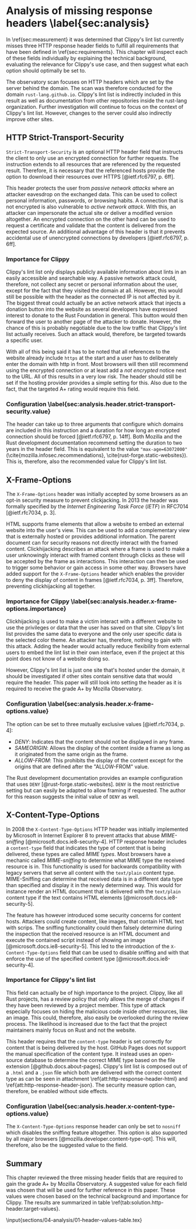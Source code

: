 # Analysis of missing response headers \label{sec:analysis}
<!-- Reviewed: 1x rewritten -->
In \ref{sec:measurement} it was determined that Clippy's lint list currently misses three HTTP response header fields to fulfill all requirements that have been defined in \ref{sec:requirements}. This chapter will inspect each of these fields individually by explaining the technical background, evaluating the relevance for Clippy's use case, and then suggest what each option should optimally be set to.

The observatory scan focuses on HTTP headers which are set by the server behind the domain. The scan was therefore conducted for the domain `rust-lang.github.io`. Clippy's lint list is indirectly included in this result as well as documentation from other repositories inside the rust-lang organization. Further investigation will continue to focus on the context of Clippy's lint list. However, changes to the server could also indirectly improve other sites.

## HTTP Strict-Transport-Security
<!-- Reviewed: 1x rewritten -->
`Strict-Transport-Security` is an optional HTTP header field that instructs the client to only use an encrypted connection for further requests. The instruction extends to all resources that are referenced by the requested result. Therefore, it is necessary that the referenced hosts provide the option to download their resources over HTTPS [@ietf.rfc6797, p. 6ff].

This header protects the user from _passive network attacks_ where an attacker eavesdrop on the exchanged data. This can be used to collect personal information, passwords, or browsing habits. A connection that is not encrypted is also vulnerable to _active network attack_. With this, an attacker can impersonate the actual site or deliver a modified version altogether. An encrypted connection on the other hand can be used to request a certificate and validate that the content is delivered from the expected source. An additional advantage of this header is that it prevents accidental use of unencrypted connections by developers [@ietf.rfc6797, p. 6ff].

### Importance for Clippy
<!-- Reviewed: 1x rewritten -->
Clippy's lint list only displays publicly available information about lints in an easily accessible and searchable way. A passive network attack could, therefore, not collect any secret or personal information about the user, except for the fact that they visited the domain at all. However, this would still be possible with the header as the connected IP is not affected by it. The biggest threat could actually be an active network attack that injects a donation button into the website as several developers have expressed interest to donate to the Rust Foundation in general. This button would then forward the user to another page of the attacker to donate. However, the chance of this is probably negotiable due to the low traffic that Clippy's lint list actually receives. Such an attack would, therefore, be targeted towards a specific user.

With all of this being said it has to be noted that all references to the website already include `https` at the start and a user has to deliberately enter the domain with http in front. Most browsers will then still recommend using the encrypted connection or at least add a _not encrypted_ notice next to the URL. All of this results in a very low risk. The header should still be set if the hosting provider provides a simple setting for this. Also due to the fact, that the targeted A+ rating would require this field.

### Configuration \label{sec:analysis.header.strict-transport-security.value}
<!-- Reviewed: 1x rewritten -->
The header can take up to three arguments that configure which domains are included in this instruction and a duration for how long an encrypted connection should be forced [@ietf.rfc6797, p. 14ff]. Both Mozilla and the Rust development documentation recommend setting the duration to two years in the header field. This is equivalent to the value `"max-age=63072000"` (\cite{mozilla.infosec.recommendations}, \cite{rust-forge.static-websites}). This is, therefore, also the recommended value for Clippy's lint list.

## X-Frame-Options
<!-- Reviewed: 1x rewritten -->
The `X-Frame-Options` header was initially accepted by some browsers as an opt-in security measure to prevent clickjacking. In 2013 the header was formally specified by the _Internet Engineering Task Force_ (_IETF_) in RFC7014 [@ietf.rfc7034, p. 3].

HTML supports frame elements that allow a website to embed an external website into the user's view. This can be used to add a complementary view that is externally hosted or provides additional information. The parent document can for security reasons not directly interact with the framed content. Clickhijacking describes an attack where a frame is used to make a user unknowingly interact with framed content through clicks as these will be accepted by the frame as interactions. This interaction can then be used to trigger some behavior or gain access in some other way. Browsers have added support for the `X-Frame-Options` header which enables the provider to deny the display of content in frames [@ietf.rfc7034, p. 3ff]. Therefore, preventing clickhijacking all together.

### Importance for Clippy \label{sec:analysis.header.x-frame-options.importance}
<!-- Reviewed: 1x slight adjustments -->
Clickhijacking is used to make a victim interact with a different website to use the privileges or data that the user has saved on that site. Clippy's lint list provides the same data to everyone and the only user specific data is the selected color theme. An attacker has, therefore, nothing to gain with this attack. Adding the header would actually reduce flexibility from external users to embed the lint list in their own interface, even if the project at this point does not know of a website doing so.

However, Clippy's lint list is just one site that's hosted under the domain, it should be investigated if other sites contain sensitive data that would require the header. This paper will still look into setting the header as it is required to receive the grade A+ by Mozilla Observatory.

### Configuration \label{sec:analysis.header.x-frame-options.value}
<!-- Reviewed: 1x slight adjustments -->
The option can be set to three mutually exclusive values [@ietf.rfc7034, p. 4]:

* _DENY_: Indicates that the content should not be displayed in any frame.
* _SAMEORIGIN_: Allows the display of the content inside a frame as long as it originated from the same origin as the frame.
* _ALLOW-FROM_: This prohibits the display of the content except for the origins that are defined after the "ALLOW-FROM" value.

The Rust development documentation provides an example configuration that uses `DENY` [@rust-forge.static-websites]. `DENY` is the most restrictive setting but can easily be adapted to allow framing if requested. The author for this reason suggests the initial value of `DENY` as well.

## X-Content-Type-Options
<!-- Reviewed: 1x slight adjustments -->
In 2008 the `X-Content-Type-Options` HTTP header was initially implemented by Microsoft in Internet Explorer 8 to prevent attacks that abuse _MIME-sniffing_ [@microsoft.docs.ie8-security-4]. HTTP response header includes a `content-type` field that indicates the type of content that is being delivered, these types are called _MIME types_. Most browsers have a mechanic called _MIME-sniffing_ to determine what MIME type the received resource is in. This functionality is used for backwards compatibility with legacy servers that serve all content with the `text/plain` content type. MIME-Sniffing can determine that received data is in a different data type than specified and display it in the newly determined way. This would for instance render an HTML document that is delivered with the `text/plain` content type if the text contains HTML elements [@microsoft.docs.ie8-security-5].

The feature has however introduced some security concerns for content hosts. Attackers could create content, like images, that contain HTML text with scrips. The sniffing functionality could then falsely determine during the inspection that the received resource is an HTML document and execute the contained script instead of showing an image [@microsoft.docs.ie8-security-5]. This led to the introduction of the `X-Content-Type-Options` field that can be used to disable sniffing and with that enforce the use of the specified content type [@microsoft.docs.ie8-security-4].

### Importance for Clippy's lint list
<!-- Reviewed: 1x slight adjustments -->
This field can actually be of high importance to the project. Clippy, like all Rust projects, has a review policy that only allows the merge of changes if they have been reviewed by a project member. This type of attack especially focuses on hiding the malicious code inside other resources, like an image. This could, therefore, also easily be overlooked during the review process. The likelihood is increased due to the fact that the project maintainers mainly focus on Rust and not the website.

This header requires that the `content-type` header is set correctly for content that is being delivered by the host. GitHub Pages does not support the manual specification of the content type. It instead uses an open-source database to determine the correct MIME type based on the file extension [@github.docs.about-pages]. Clippy's lint list is composed out of a `.html` and a `.json` file which both are delivered with the correct content type as can be seen in attachment \ref{att:http-response-header-html} and \ref{att:http-response-header-json}. The security measure option can, therefore, be enabled without side effects.

### Configuration \label{sec:analysis.header.x-content-type-options.value}
<!-- Reviewed: 1x newly written -->
The `X-Content-Type-Options` response header can only be set to `nosniff` which disables the sniffing feature altogether. This option is also supported by all major browsers [@mozilla.developer.content-type-opt]. This will, therefore, also be the suggested value to the field.

## Summary
<!-- Reviewed: 1x newly written -->
This chapter reviewed the three missing header fields that are required to gain the grade A+ by Mozilla Observatory. A suggested value for each field was chosen that will be used for further reference in this paper. These values were chosen based on the technical background and importance for Clippy. The results are summarized in table \ref{tab:solution.http-header.target-values}.

\input{sections/04-analysis/01-header-values-table.tex}
